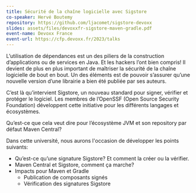 ```yaml
---
title: Sécurité de la chaîne logicielle avec Sigstore
co-speaker: Hervé Boutemy
repository: https://github.com/ljacomet/sigstore-devoxx
slides: assets/files/devoxxfr-sigstore-maven-gradle.pdf
event-name: Devoxx France
event-url: https://cfp.devoxx.fr/2023/talks
---
```


L’utilisation de dépendances est un des piliers de la construction d’applications ou de services en Java.
Et les hackers l’ont bien compris! Il devient de plus en plus important de maîtriser la sécurité de la chaîne logicielle de bout en bout.
Un des éléments est de pouvoir s’assurer qu’une nouvelle version d’une librairie a bien été publiée par ses auteurs.

C’est là qu’intervient Sigstore, un nouveau standard pour signer, vérifier et protéger le logiciel.
Les membres de l’OpenSSF (Open Source Security Foundation) développent cette initiative pour les différents langages et écosystèmes.

Qu’est-ce que cela veut dire pour l’écosystème JVM et son repository par défaut Maven Central?

Dans cette université, nous aurons l'occasion de développer les points suivants:

* Qu’est-ce qu’une signature Sigstore? Et comment la créer ou la vérifier.
* Maven Central et Sigstore, comment ça marche?
* Impacts pour Maven et Gradle
  * Publication de composants signés
  * Vérification des signatures Sigstore
